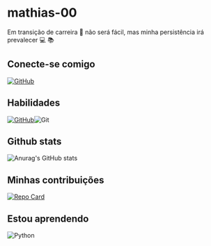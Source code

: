 # mathias-00
Em transição de carreira :exploding_head: não será fácil, mas minha persistência irá prevalecer :computer: :books:
## Conecte-se comigo
[![GitHub](https://img.shields.io/badge/GitHub-100000?style=for-the-badge&logo=github&logoColor=white)](https://github.com/mathias-00)
## Habilidades 
[![GitHub](https://img.shields.io/badge/GitHub-100000?style=for-the-badge&logo=github&logoColor=white)](https://github.com/SEUUSERNAME)![Git](https://img.shields.io/badge/GIT-E44C30?style=for-the-badge&logo=git&logoColor=white)
## Github stats
![Anurag's GitHub stats](https://github-readme-stats.vercel.app/api?username=mathias-00&theme=dark&show_icons=true)
## Minhas contribuições
[![Repo Card](https://github-readme-stats.vercel.app/api/pin/?username=mathias-00&repo=dio-lab-open-source&bg_color=000&border_color=30A3DC&show_icons=true&icon_color=30A3DC&title_color=E94D5F&text_color=FFF)](https://github.com/mathias-00/Dio-lab-open-source)

## Estou aprendendo
![Python](https://img.shields.io/badge/python-3670A0?style=for-the-badge&logo=python&logoColor=ffdd54)